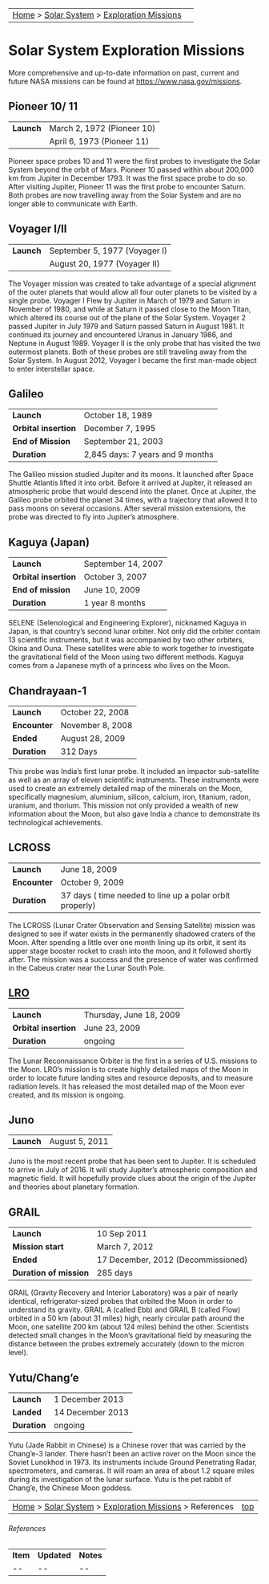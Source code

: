 |    |    |
|:---|---:|
|[Home](/notes/#object-notes) > [Solar System](/notes/#solar-system) > [Exploration Missions](#solar-system-exploration-missions) |  |

# Solar System Exploration Missions 

More comprehensive and up-to-date information on past, current and future NASA missions can be found at <https://www.nasa.gov/missions>.

## Pioneer 10/ 11

|   |   |
|---|---|
|**Launch**        | March 2, 1972 (Pioneer 10)|
|                  | April 6, 1973 (Pioneer 11)|

Pioneer space probes 10 and 11 were the first probes to investigate the Solar System beyond the orbit of Mars.  Pioneer 10 passed within about 200,000 km from Jupiter in December 1793.  It was the first space probe to do so.  After visiting Jupiter, Pioneer 11 was the first probe to encounter Saturn.  Both probes are now travelling away from the Solar System and are no longer able to communicate with Earth.

## Voyager I/II

|   |   |
|---|---|
|**Launch**          | September 5, 1977 (Voyager I)|
|                    | August 20, 1977 (Voyager II) |

The Voyager mission was created to take advantage of a special alignment of the outer planets that would allow all four outer planets to be visited by a single probe.  Voyager I Flew by Jupiter in March of 1979 and Saturn in November of 1980, and while at Saturn it passed close to the Moon Titan, which altered its course out of the plane of the Solar System.  Voyager 2 passed Jupiter in July 1979 and Saturn passed Saturn in August 1981.  It continued its journey and encountered Uranus in January 1986, and Neptune in August 1989.  Voyager II is the only probe that has visited the two outermost planets.  Both of these probes are still traveling away from the Solar System.  In August 2012, Voyager I became the first man-made object to enter interstellar space.  

## Galileo

|   |   |
|---|---|
|**Launch**            | October 18, 1989                  |
|**Orbital insertion** | December 7, 1995                  |
|**End of Mission**    | September 21, 2003                |
|**Duration**          | 2,845 days: 7 years and 9 months  |

The Galileo mission studied Jupiter and its moons.  It launched after Space Shuttle Atlantis lifted it into orbit.  Before it arrived at Jupiter, it released an atmospheric probe that would descend into the planet.  Once at Jupiter, the Galileo probe orbited the planet 34 times, with a trajectory that allowed it to pass moons on several occasions.  After several mission extensions, the probe was directed to fly into Jupiter’s atmosphere.

## Kaguya (Japan)

|   |   |
|---|---|
|**Launch**           | September 14, 2007 |
|**Orbital insertion**| October 3, 2007    |
|**End of mission**   | June 10, 2009      |
|**Duration**         | 1 year 8 months    |

SELENE (Selenological and Engineering Explorer), nicknamed Kaguya in Japan, is that country’s second lunar orbiter.  Not only did the orbiter contain 13 scientific instruments, but it was accompanied by two other orbiters, Okina and Ouna.  These satellites were able to work together to investigate the gravitational field of the Moon using two different methods.  Kaguya comes from a Japanese myth of a princess who lives on the Moon.

## Chandrayaan-1

|   |   |
|---|---|
|**Launch**          | October 22, 2008  |
|**Encounter**       | November 8, 2008  |
|**Ended**           | August 28, 2009   |
|**Duration**        | 312 Days          |

This probe was India’s first lunar probe.  It included an impactor sub-satellite as well as an array of eleven scientific instruments.  These instruments were used to create an extremely detailed map of the minerals on the Moon, specifically magnesium, aluminium, silicon, calcium, iron, titanium, radon, uranium, and thorium.  This mission not only provided a wealth of new information about the Moon, but also gave India a chance to demonstrate its technological achievements.

## LCROSS

|   |   |
|---|---|
|**Launch**     | June 18, 2009     |
|**Encounter**  | October 9, 2009   |
|**Duration**   | 37 days ( time needed to line up a polar orbit properly) |

The LCROSS (Lunar Crater Observation and Sensing Satellite) mission was designed to see if water exists in the permanently shadowed craters of the Moon.  After spending a little over one month lining up its orbit, it sent its upper stage booster rocket to crash into the moon, and it followed shortly after.  The mission was a success and the presence of water was confirmed in the Cabeus crater near the Lunar South Pole.

## [LRO](https://lunar.gsfc.nasa.gov)

|   |   |
|---|---|
|**Launch**            | Thursday, June 18, 2009 |
|**Orbital insertion** | June 23, 2009           |
|**Duration**          | ongoing                 |

The Lunar Reconnaissance Orbiter is the first in a series of U.S. missions to the Moon.  LRO’s mission is to create highly detailed maps of the Moon in order to locate future landing sites and resource deposits, and to measure radiation levels. It has released the most detailed map of the Moon ever created, and its mission is ongoing.

## Juno

|   |   |
|---|---|
|**Launch** | August 5, 2011    |

Juno is the most recent probe that has been sent to Jupiter.  It is scheduled to arrive in July of 2016.  It will study Jupiter’s atmospheric composition and magnetic field.  It will hopefully provide clues about the origin of the Jupiter and theories about planetary formation.

## GRAIL

|   |   |
|---|---|
|**Launch**               | 10 Sep 2011                         |
|**Mission start**        | March 7, 2012                       |
|**Ended**                | 17 December, 2012 (Decommissioned)  |
|**Duration of mission**  | 285 days                            |

GRAIL (Gravity Recovery and Interior Laboratory) was a pair of nearly identical, refrigerator-sized probes that orbited the Moon in order to understand its gravity.  GRAIL A (called Ebb) and GRAIL B (called Flow) orbited in a 50 km (about 31 miles) high, nearly circular path around the Moon, one satellite 200 km (about 124 miles) behind the other.  Scientists detected small changes in the Moon’s gravitational field by measuring the distance between the probes extremely accurately (down to the micron level).

## Yutu/Chang’e

|   |   |
|---|---|
|**Launch**         | 1 December 2013   |
|**Landed**         | 14 December 2013  |
|**Duration**       | ongoing           |

Yutu (Jade Rabbit in Chinese) is a Chinese rover that was carried by the Chang’e-3 lander.  There hasn’t been an active rover on the Moon since the Soviet Lunokhod in 1973.  Its instruments include Ground Penetrating Radar, spectrometers, and cameras.  It will roam an area of about 1.2 square miles during its investigation of the lunar surface.  Yutu is the pet rabbit of Chang’e, the Chinese Moon goddess.

|    |    |
|:---|---:|
|[Home](/notes/#object-notes) > [Solar System](/notes/#solar-system) > [Exploration Missions](../missions-info) > References|[top](#solar-system-exploration-missions)|


###### References

|   |   |   |
|---|---|---|
|**Item**|**Updated**|**Notes**|
| -- | -- | -- |